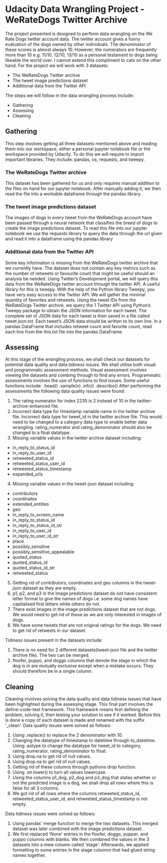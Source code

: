 # Udacity Data Wrangling Project - WeRateDogs Twitter Archive
The project presented is designed to perform data wrangling on the We Rate Dogs twitter account
data. The twitter account gives a funny evaluation of the dogs owned by other individuals. The
denominator of these scores is almost always 10. However, the numerators are frequently more
than 10 e.g. 11/10, 12/10, 13/10 as a personal testament to dogs being likeable the world over. I
cannot extend this compliment to cats on the other hand.
For the project we will work with 3 datasets: 
- The WeRateDogs Twitter archive 
- The tweet image predictions dataset 
- Additional data from the Twitter API

The steps we will follow in the data wrangling process include:
- Gathering 
- Assessing 
- Cleaning

## Gathering
This step involves getting all three datasets mentioned above and reading them into our workspace, either a personal jupyter notebook file or the workspace provided by Udacity. To do this we will require to import important libraries. They include: pandas, os, requests, and tweepy.

### The WeRateDogs Twitter archive
This dataset has been gathered for us and only requires manual addition to the files on hand for our jupyter notebook. After manually adding it, we then read
the file into a workable dataframe through the pandas library.

### The tweet image predictions dataset
The images of dogs in every tweet from the WeRateDogs account have been passed through a neural network that classifies the breed of dogs to create the
image predictions dataset. To read this file into our jupyter notebook we use the requests library
to query the data through the url given and read it into a dataframe using the pandas library

### Additional data from the Twitter API 
Some key information is missing from the WeRateDogs
twitter archive that we currently have. The dataset does not contain any key metrics such as
the number of retweets or favourite count that might be useful should an analysis be needed.
Using Twitter’s Development portal, we will query this data from the WeRateDogs twitter account
through the twitter API. A useful library for this is tweepy. With the help of the Python library
Tweepy, you have very easy access to the Twitter API. We will gather the minimal quantity of
favorites and retweets. Using the tweet IDs from the WeRateDogs Twitter archive, we query the
1
Twitter API using Python’s Tweepy package to obtain the JSON information for each tweet. The
complete set of JSON data for each tweet is then saved in a file called tweet json.txt.
Each tweet’s JSON data should be written to its own line. In a pandas DataFrame that includes
retweet count and favorite count, read each line from the this.txt file into the pandas DataFrame.

## Assessing
At this stage of the wrangling process, we shall check our datasets for potential data quality and
data tidiness issues. We shall utilise both visual and programmatic assessment methods. Visual
assessment involves viewing the datasets and combing through to find any errors. Programmatic
assessments involves the use of functions to find issues. Some useful functions include: .head()
.sample(x) .info() .describe()
After performing the assessments the following data quality issues were found: 
1. The rating
numerator for index 2235 is 2 instead of 10 in the twitter-archive-enhanced file.
2. Incorrect data type for timestamp variable name in the twitter archive file. Incorrect data type for tweet_id in the twitter archive file. This would need to be changed to a category data type to enable better data wrangling. rating_numerator and rating_denominator should also be changed to a float datatype.
3. Missing variable values in the twitter archive dataset including:
- in_reply_to_status_id
- in_reply_to_user_id
- retweeted_status_id
- retweeted_status_user_id
- retweeted_status_timestamp
- expanded_urls
4. Missing variable values in the tweet-json dataset including:
- contributors
- coordinates
- extended_entities
- geo
- in_reply_to_screen_name
- in_reply_to_status_id
- in_reply_to_status_id_str
- in_reply_to_user_id
- in_reply_to_user_id_str
- place
- possibly_sensitive
- possibly_sensitive_appealable
- quoted_status
- quoted_status_id
- quoted_status_id_str
- retweeted_status
5. Getting rid of contributors, coordinates and geo columns in the tweet-json dataset as they
are empty.
6. p1, p2, and p3 in the Image predictions dataset do not have consistent letter format to give
the names of dogs i.e. some dog names have capitalised first letters while others do not.
7. There exist images in the image predictions dataset that are not dogs. We would need to get
rid of these as we are only interested in images of dogs.
8. We have some tweets that are not original ratings for the dogs. We need to get rid of retweets in our dataset.

Tidiness issues present in the datasets include: 
1. There is no need for 2 different
datasets(tweet-json file and the twitter archive file). The two can be merged.
2. floofer, puppo, and doggo columns that denote the stage in which the dog is in are mutually
exclusive except when a mistake occurs. They should therefore be in a single column.

## Cleaning
Cleaning involves solving the data quality and data tidiness issues that have been highlighted
during the assessing stage. This final part involves the define-code-test framework. This framework means first defining the problem, solving it, then testing your solution to see if it worked. Before this is done a copy of each dataset is made and renamed with the suffix '_clean'.
Data quality issues were solved as follows: 
1. Using .replace() to replace the 2 denominator with 10. 
2. Changing the datatype of timestamp to datetime through to_datetime. Using .astype to change the datatype for tweet_id to category, rating_numerator, rating_denominator  to float. 
3. Using drop.na to get rid of null values. 
4. Using drop.na to get rid of null values. 
5. Getting rid of these columns through pythons drop function.
6. Using .str.lower() to turn all values lowercase. 
7. Using the columns p1_dog, p2_dog and p3_dog that
states whether or not the predicted image is a dog, we shall drop all rows where this is false for all 3 columns.
8. We got rid of all rows where the columns retweeted_status_id, retweeted_status_user_id, and retweeted_status_timestamp is not empty.

Data tidiness issues were solved as follows: 
1. Using pandas’ merge function to merge the two datasets. This merged dataset was later combined with the image predictions dataset. 
2. We first replaced 'None' entries in the floofer, doggo, pupper, and puppo columns with blanks. We then combined the values in the 3 datasets into a mew column called 'stage'. Afterwards, we applied formatting to some entries in the stage columnn that had glued string names together.
